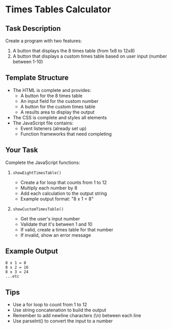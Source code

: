 # Times Tables Calculator

## Task Description
Create a program with two features:
1. A button that displays the 8 times table (from 1x8 to 12x8)
2. A button that displays a custom times table based on user input (number between 1-10)

## Template Structure
- The HTML is complete and provides:
  - A button for the 8 times table
  - An input field for the custom number
  - A button for the custom times table
  - A results area to display the output
- The CSS is complete and styles all elements
- The JavaScript file contains:
  - Event listeners (already set up)
  - Function frameworks that need completing

## Your Task
Complete the JavaScript functions:

1. `showEightTimesTable()`
   - Create a for loop that counts from 1 to 12
   - Multiply each number by 8
   - Add each calculation to the output string
   - Example output format: "8 x 1 = 8"

2. `showCustomTimesTable()`
   - Get the user's input number
   - Validate that it's between 1 and 10
   - If valid, create a times table for that number
   - If invalid, show an error message

## Example Output
```
8 x 1 = 8
8 x 2 = 16
8 x 3 = 24
...etc
```

## Tips
- Use a for loop to count from 1 to 12
- Use string concatenation to build the output
- Remember to add newline characters (\n) between each line
- Use parseInt() to convert the input to a number

